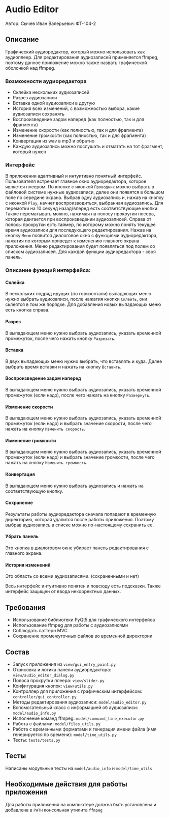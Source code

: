 # Audio Editor

Автор: Сычев Иван Валерьевич ФТ-104-2

## Описание

Графический аудиоредактор, который можно использовать как аудиоплеер. 
Для редактирования аудиозаписей применяется ffmpeg, 
поэтому данное приложение можно также назвать графической
оболочкой над ffmpeg.

### Возможности аудиоредактора

* Склейка нескольких аудиозаписей
* Разрез аудиозаписи
* Вставка одной аудиозаписи в другую
* История всех изменений, с возможностью выбора, какие аудиозаписи сохранять
* Воспроизведение задом наперед (как полностью, так и для фрагмента)
* Изменение скорости (как полностью, так и для фрагмента)
* Изменение громкости (как полностью, так и для фрагмента)
* Конвертация из wav в mp3 и обратно
* Каждую аудиозапись можно послушать и отматать на тот фрагмент, который нужен

### Интерфейс

В приложении адаптивный и интуитивно понятный интерфейс. Пользователя встречает главное окно аудиоредактора,
которое является плеером. По кнопке с иконкой `Проводник` можно выбрать в файловой системе нужные аудиозаписи,
далее они появятся в большом поле по середине экрана. Выбрав одну аудиозапись и, нажав на кнопку с иконкой `Play`,
начнет воспроизводиться, выбранная аудиозапись. Для перемотки на 10 секунд назад/вперед есть соответствующие кнопки.
Также перематывать можно, нажимая на полосу прокрутки плеера, которая двигается при воспроизведении аудиозаписей.
Справа от полосы прокрутки есть таймер, по которому можно понять текущее время аудиозаписи для последующего
редактирования. Нажав на кнопку `Меню` появится диалоговое окно с функциями аудиоредактора, нажатия по которым приведет
к изменению главного экрана приложения. Меню редактирования будет появляться под полем со списком аудиозаписей. Для
каждой функции аудиоредактора - своя панель. 

### Описание функций интерфейса:
#### Склейка

В нескольких подряд идущих (по горизонтали) выпадающих меню нужно выбрать аудиозаписи, 
после нажатия кнопки `Склеить`, они склеятся в том же порядке. Для добавления новых выпадающих меню есть кнопка справа.

#### Разрез

В выпадающем меню нужно выбрать аудиозапись, указать временной промежуток, после чего 
нажать кнопку `Разрезать`.

#### Вставка

В двух выпадающих меню нужно выбрать, что вставлять и куда. Далее выбрать время вставки и нажать на кнопку `Вставить`.

#### Воспроизведение задом наперед

В выпадающем меню нужно выбрать аудиозапись, указать временной промежуток (если надо), 
после чего нажать на кнопку `Развернуть`.

#### Изменение скорости

В выпадающем меню нужно выбрать аудиозапись, указать временной промежуток (если надо) и выбрать значение скорости, 
после чего нажать на кнопку `Изменить скорость`.

#### Изменение громкости 

В выпадающем меню нужно выбрать аудиозапись, указать временной промежуток (если надо) и выбрать значение громкости, 
после чего нажать на кнопку `Изменить громкость`.

#### Конвертация

В выпадающем меню нужно выбрать аудиозапись и нажать на соответствующую кнопку.

#### Сохранение

Результаты работы аудиоредактора сначала попадают в временную директорию, которая удалится после работы приложения.
Поэтому выбрав аудиозапись в списке можно по-настоящему сохранить ее.

#### Убрать панель

Это кнопка в диалоговом окне убирает панель редактирования с главного экрана.

#### История изменений

Это область со всеми аудиозаписями. (сохраненными и нет)

Весь интерфейс интуитивно понятен и повсюду есть подсказки. Также интерфейс защищен от ввода некорректных данных.

## Требования

* Использование библиотеки PyQt5 для графического интерфейса
* Использование ffmpeg для работы с аудиозаписями
* Соблюдать паттерн MVC
* Сохранение промежуточных файлов во временной директории

## Состав

* Запуск приложения из `view/gui_entry_point.py`
* Отрисовка и логика панели аудиоредактора: `view/audio_editor_dialog.py`
* Полоса прокрутки плеера: `view/slider.py`
* Конфигурация кнопок: `view/utils.py`
* Контроллер для приложения с графическим интерфейсом: `controller/gui_controller.py`
* Методы редактирования аудиозаписи: `model/audio_editor.py`
* Вспомогательный класс с информацией об аудиозаписи: `model/audio_info.py`
* Исполнение команд ffmpeg: `model/command_line_executor.py`
* Работа с файлами: `model/files_utils.py`
* Работа с временными форматами и генерация имени файла (имя генерируется по времени): `model/time_utils.py`
* Тесты: `tests/tests.py`

## Тесты

Написаны модульные тесты на `model/audio_info` и `model/time_utils`

## Необходимые действия для работы приложения

Для работы приложения на компьютере должна быть установлена и добавлена в `PATH` консольная утилита `ffmpeg`
